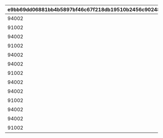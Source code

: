 |e9bb69dd06881bb4b5897bf46c67f218db19510b2456c90248964c017b525e47|e126dcd6685199e00587828df8cde76cdf7700f609b4f876582b239ecbdbd448|e35c0ea2f32614aa02acb68f83027c34fce44082f2d373d0b28216bcf63b176e|3f70c993a93c881ad74b3328c5f57b9b45af5655ee95471f474a4e5eab03a652|f3d606cc1579f7178f6ed2f5018952765e4823191ebf5e27be529cb4011cf6f6|7565892bae605130e3a22bcc17d9ee2ee7142b1a99871731e52c5b77a30e54c8|2197bd7f2b1df596a6028d053a409d803f708af2bc6a2d01d68ee12bfba5e43f|808ead76b597c4aabedca16dd5b3362433b76cc8074c69a0031c896a28a409cc|88c470e2adb6f50a092b4f24df3791c7461c2e3cc4a551fb6520c49b1fc6177a|6dbe3dd49b3322ef4b0c755ca825f500f68df7e8fc1ca127e4fa1776d5cf1138|396e33c571122180881de88e996dfeff626a3b75fcefc52b6e7923d25b8541aa|a7ef4ae045bcb4db4e4068c52bb3d11b47b8a7837c4c1b437fbdaf7e79345fe4|aa78550b5a9493bc25f30bff79ab1ca00fdc7d927971ae9a09f1ab189cbfa926|faf88d9bd2a4e3af4fe385ba8803c68fa1ffc960feceb46e68aa412fa7d38702|a21684b314579402e815df07618fb5b48f3348b0e2ca76ad1c514723749f8973|66ae1e96c1fc23caea7f860e74b079c45d6e0dd0051da7294f3cecf3f398ca1c|a46a14c5cf3aa6f7d820290f091a5e742cebe3c1d8a033a7a589932c8e630aba|f0dc5b2216c688ea698790f3fa23881c92d8dfd9148ad18a6d4fc91e33610736|
| --- | --- | --- | --- | --- | --- | --- | --- | --- | --- | --- | --- | --- | --- | --- | --- | --- | --- |
|94002|10000|0|0|0|0|0|0|0|0|100000|1|0|12|0|0|0|累計スコアを10000pt 獲得しよう|
|91002|20000|0|0|0|0|0|0|0|0|50|2|0|8|0|0|0|累計スコアを20000pt 獲得しよう|
|94002|30000|0|0|0|0|0|0|0|0|100000|3|0|12|0|0|0|累計スコアを30000pt 獲得しよう|
|91002|50000|0|0|0|0|0|0|0|0|50|4|0|8|0|0|0|累計スコアを50000pt 獲得しよう|
|94002|80000|0|0|0|0|0|0|0|0|100000|5|0|12|0|0|0|累計スコアを80000pt 獲得しよう|
|94002|100000|0|0|0|0|0|0|0|0|100000|6|0|12|0|0|0|累計スコアを100000pt 獲得しよう|
|91002|120000|0|0|0|0|0|0|0|0|100|7|0|8|0|0|0|累計スコアを120000pt 獲得しよう|
|94002|150000|0|0|0|0|0|0|0|0|200000|8|0|12|0|0|0|累計スコアを150000pt 獲得しよう|
|94002|200000|0|0|0|0|0|0|0|0|200000|9|0|12|0|0|0|累計スコアを200000pt 獲得しよう|
|91002|250000|0|0|0|0|0|0|0|0|100|10|0|8|0|0|0|累計スコアを250000pt 獲得しよう|
|94002|300000|0|0|0|0|0|0|0|0|200000|11|0|12|0|0|0|累計スコアを300000pt 獲得しよう|
|94002|350000|0|0|0|0|0|0|0|0|200000|12|0|12|0|0|0|累計スコアを350000pt 獲得しよう|
|91002|400000|0|0|0|0|0|0|0|0|100|13|0|8|0|0|0|累計スコアを400000pt 獲得しよう|